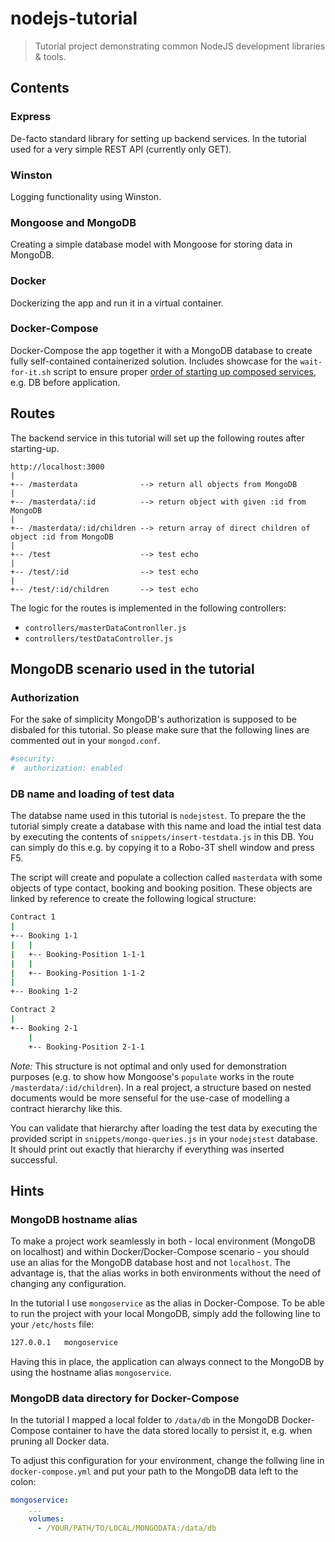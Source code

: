 # nodejs-tutorial

> Tutorial project demonstrating common NodeJS development libraries & tools.

## Contents

### Express

De-facto standard library for setting up backend services. In the tutorial used for a very simple REST API (currently only GET).

### Winston

Logging functionality using Winston.

### Mongoose and MongoDB

Creating a simple database model with Mongoose for storing data in MongoDB.

### Docker

Dockerizing the app and run it in a virtual container.

### Docker-Compose

Docker-Compose the app together it with a MongoDB database to create fully self-contained containerized solution. Includes showcase for the `wait-for-it.sh` script to ensure proper [order of starting up composed services](https://docs.docker.com/compose/startup-order/), e.g. DB before application.

## Routes

The backend service in this tutorial will set up the following routes after starting-up.

```
http://localhost:3000
|
+-- /masterdata              --> return all objects from MongoDB
|
+-- /masterdata/:id          --> return object with given :id from MongoDB
|
+-- /masterdata/:id/children --> return array of direct children of object :id from MongoDB 
|
+-- /test                    --> test echo
|
+-- /test/:id                --> test echo
|
+-- /test/:id/children       --> test echo
```

The logic for the routes is implemented in the following controllers:

- `controllers/masterDataContronller.js`
- `controllers/testDataController.js`

## MongoDB scenario used in the tutorial

### Authorization

For the sake of simplicity MongoDB's authorization is supposed to be disbaled for this tutorial. So please make sure that the following lines are commented out in your `mongod.conf`.

```bash
#security:
#  authorization: enabled
```

### DB name and loading of test data

The databse name used in this tutorial is `nodejstest`. To prepare the the tutorial simply create a database with this name and load the intial test data by executing the contents of `snippets/insert-testdata.js` in this DB. You can simply do this e.g. by copying it to a Robo-3T shell window and press F5.

The script will create and populate a collection called `masterdata` with some objects of type contact, booking and booking position. These objects are linked by reference to create the following logical structure:

```bash
Contract 1
|
+-- Booking 1-1
|   |
|   +-- Booking-Position 1-1-1
|   |
|   +-- Booking-Position 1-1-2
|
+-- Booking 1-2

Contract 2
|
+-- Booking 2-1
    |
    +-- Booking-Position 2-1-1
```

*Note:* This structure is not optimal and only used for demonstration purposes (e.g. to show how Mongoose's `populate` works in the route `/masterdata/:id/children`). In a real project, a structure based on nested documents would be more senseful for the use-case of modelling a contract hierarchy like this.

You can validate that hierarchy after loading the test data by executing the provided script in `snippets/mongo-queries.js` in your `nodejstest` database. It should print out exactly that hierarchy if everything was inserted successful.

## Hints

### MongoDB hostname alias

To make a project work seamlessly in both - local environment (MongoDB on localhost) and within Docker/Docker-Compose scenario - you should use an alias for the MongoDB database host and not `localhost`. The advantage is, that the alias works in both environments without the need of changing any configuration.

In the tutorial I use `mongoservice` as the alias in Docker-Compose. To be able to run the project with your local MongoDB, simply add the following line to your `/etc/hosts` file:

```bash
127.0.0.1   mongoservice
```

Having this in place, the application can always connect to the MongoDB by using the hostname alias `mongoservice`.

### MongoDB data directory for Docker-Compose

In the tutorial I mapped a local folder to `/data/db` in the MongoDB Docker-Compose container to have the data stored locally to persist it, e.g. when pruning all Docker data.

To adjust this configuration for your environment, change the follwing line in `docker-compose.yml` and put your path to the MongoDB data left to the colon:

```yml
mongoservice:
    ...
    volumes:
      - /YOUR/PATH/TO/LOCAL/MONGODATA:/data/db
```

